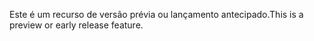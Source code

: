 <span data-ttu-id="00b0d-101">Este é um recurso de versão prévia ou lançamento antecipado.</span><span class="sxs-lookup"><span data-stu-id="00b0d-101">This is a preview or early release feature.</span></span>